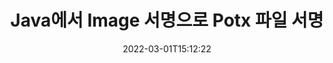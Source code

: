 ---
############################# Static ############################
layout: "auto-gen-signature"
date: 2022-03-01T15:12:22
draft: false
operation: Sign
signaturetype: Image
fileformat: Potx
productName: Java
lang: ko
productCode: java
otherformats: pdf doc docx docm dot dotm dotx odt ott rtf xls xlsx xlsm xlsb csv ods ots xltx xltm ppt pptx pps ppsx odp otp potx potm pptm ppsm png jpg bmp gif tiff svg webp wmf
breadcrumb: Put Image signature on Potx for Java

############################# Head ############################
head_title: "Java을 사용하여 Potx 파일에 Image 서명 추가"
head_description: "몇 줄의 코드를 사용하여 Java에 대한 Potx 파일에 Image 서명을 넣습니다. GroupDocs 문서 서명 API를 사용하여 수십 가지 파일 형식에 서명합니다."

############################# Header ############################
title: "Java에서 Image 서명으로 Potx 파일 서명"
description: "몇 줄의 Java 코드로 Image 서명을 추가하는 방법"
bg_image: "https://cms.admin.containerize.com/templates/aspose/App_Themes/V3/images/bg/header1.png"
bg_overlay: false
button:
    enable: true

############################# SubMenu ############################
submenu:
    enable: true

    left:
        img_alt: "GroupDocs.Signature for Java"
        image: "https://cms.admin.containerize.com/templates/groupdocs/images/product-logos/90x90-noborder/groupdocs-signature-java.png"
        product: "GroupDocs.Signature"
        platform: "Java"



############################# About ############################
about:
    enable: true
    title: "GroupDocs.Signature for Java API 정보"
    content: |
        [GroupDocs.Signature for Java](https://products.groupdocs.com/signature/java/)은 디지털 문서 전자 서명에 널리 사용되는 API입니다. 텍스트, 이미지, 디지털 인증서, 바코드, QR 코드, 스탬프 또는 메타데이터와 같은 서명을 사용할 수 있습니다. 서명은 PDF, MS Word 문서, MS Excel 통합 문서, MS PowerPoint 프레젠테이션, Adobe Photoshop 파일 및 다양한 이미지 형식에 배치될 수 있습니다. 고객은 문서에 서명하고 해당 문서에 있는 전자 서명을 업데이트, 검색, 확인, 삭제 또는 미리 볼 수 있습니다. 또한 서명 사용자 정의를 위한 많은 기능이 제공됩니다.
    

############################# Steps ############################
steps:
    enable: true
    title_left: "Java에서 Image으로 Potx에 서명하는 단계"
    content_left: |
        [GroupDocs.Signature for Java](https://products.groupdocs.com/signature/java/)은 Image 서명으로 Potx 문서에 빠르고 쉽게 서명할 수 있는 기능을 제공합니다.
        
        * 경로 또는 메모리 스트림으로 서명해야 하는 Potx 파일을 제공하는 Signature 클래스의 인스턴스 생성
        * SignOptions 클래스를 인스턴스화하고 필요한 모든 데이터를 설정합니다.
        * 출력 Potx 파일 또는 메모리 스트림을 전달하는 Signature.Sign() 메서드를 호출합니다.

    title_right: "System Requirements"
    content_right: |
        GroupDocs.Signature for Java을(를) 사용한 문서 서명은 몇 가지 간단한 단계로 수행할 수 있습니다. 당사의 API는 모든 주요 플랫폼 및 운영 체제에서 지원됩니다. 아래 코드를 실행하기 전에 시스템에 다음 전제 조건이 설치되어 있는지 확인하십시오.

        * 운영 체제: Microsoft Windows, Linux, MacOS
        * 개발 환경: NetBeans, Intellij IDEA, Eclipse, etc.
        * Java runtime: J2SE 6.0 and above
        * [Maven](https://repository.groupdocs.com/webapp/#/artifacts/browse/tree/General/repo/com/groupdocs/groupdocs-signature)에서 최신 GroupDocs.Signature for Java 가져오기
         
    code: |
        ```java    
                
        // Set up input Potx file
        String filePath = "input.potx";
        // Set up output file
        String outputFilePath = "output.potx";
        // Provide image file
        String imageFilePath = "image.png";

        // Instantiate Signature for input file
        Signature signature = new Signature(filePath);

        //Provide sign options
        ImageSignOptions options = new ImageSignOptions(imageFilePath);

        // set signature position
        options.setLeft(50);
        options.setTop(200);

        // sign Potx document
        SignResult result = signature.sign(outputFilePath, options);
        ```

############################# Demos ############################
demos:
    enable: true
    title: "Image 라이브 데모로 Potx 문서 서명"
    content: |
       지금 바로 [GroupDocs.Signature 앱](https://products.groupdocs.app/signature/family) 웹사이트에서 다양한 서명으로 Potx 파일에 서명하세요. 무료 온라인 데모가 여러분을 기다리고 있습니다.          

############################# More Formats ############################
more_formats:
    enable: true
    title: "Java에 대해 지원되는 기타 Image 서명"
    content: |
        "다른 서명 유형으로 Potx에 서명할 수도 있습니다. 아래 목록을 참조하십시오."
    format: 
       
       
back_to_top:
    enable: true
---